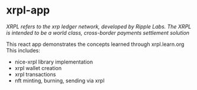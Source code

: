 # xrpl-app
*XRPL refers to the xrp ledger network, developed by Ripple Labs. The XRPL is intended to be a world class, cross-border payments settlement solution*

This react app demonstrates the concepts learned through xrpl.learn.org
This includes:
+ nice-xrpl library implementation
+ xrpl wallet creation
+ xrpl transactions
+ nft minting, burning, sending via xrpl
